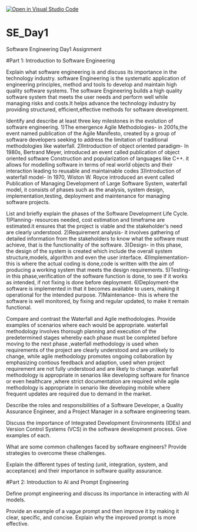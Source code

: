 [![Open in Visual Studio Code](https://classroom.github.com/assets/open-in-vscode-2e0aaae1b6195c2367325f4f02e2d04e9abb55f0b24a779b69b11b9e10269abc.svg)](https://classroom.github.com/online_ide?assignment_repo_id=15576420&assignment_repo_type=AssignmentRepo)
# SE_Day1
Software Engineering Day1 Assignment

#Part 1: Introduction to Software Engineering

Explain what software engineering is and discuss its importance in the technology industry.
software Engineering is the systematic application of engineering principles, method and tools to develop and maintain high quality software systems. The software Engineering builds a high quality software system that meets the user needs and perform well while managing risks and costs.It helps advance the technology industry by providing structured, efficient,effective methods for software development.

Identify and describe at least three key milestones in the evolution of software engineering.
1)The emergence Agile Methodologies- in 2001s,the event named publication of the Agile Manifesto, created by a group of software developers seeking to address the limitation of traditional methodologies like waterfall.
2)Introduction of object oriented paradigm- In 1980s, Bertrand Meyer, introduced an event called publication of object oriented software Construction and popularization of languages like C++. it allows for modelling software in terms of real world objects and their interaction leading to reusable and maintainable codes
3)Introduction of waterfall model- In 1970, Wiston W. Royce introduced an event called Publication of Managing Development of Large Software System, waterfall model, it consists of phases such as the analysis, system design, implementation,testing, deployment and maintenance for managing software projects.

List and briefly explain the phases of the Software Development Life Cycle.
1)Planning- resources needed, cost estimation and timeframe are estimated.it ensures that the project is viable and the stakeholder's need are clearly understood.
2)Requirement analysis- it involves gathering of detailed information from the stakeholders to know what the software must achieve, that is the functionality of the software.
3)Design- in this phase, the design of the system is created which include the overall system structure,models, algorithm and even the user interface.
4)Implementation- this is where the actual coding is done,code is written with the aim of producing a working system that meets the design requirements.
5)Testing- in this phase,verification of the software function is done, to see if it works as intended, if not fixing is done before deployment.
6)Deployment-the software is implemented in that it becomes available to users, making it operational for the intended purpose.
7)Maintenance- this is where the software is well monitored, by fixing and regular updated, to make it remain functional.

Compare and contrast the Waterfall and Agile methodologies. Provide examples of scenarios where each would be appropriate.
waterfall methodology involves thorough planning and execution of the predetermined stages whereby each phase must be completed before moving to the next phase ,waterfall methodology is used when requirements of the project are clearly understood and are unlikely to change, while agile methodology promotes ongoing collaboration by emphasizing contious feedback and adaption, used when project requirement are not fully  understood and are likely to change.
waterfall methodology is appropriate in senarios like developing software for finance or even healthcare ,where strict documentation are required while agile methodology is appropriate in senario like developing mobile where frequent updates are required due to demand in the market.  

Describe the roles and responsibilities of a Software Developer, a Quality Assurance Engineer, and a Project Manager in a software engineering team.


Discuss the importance of Integrated Development Environments (IDEs) and Version Control Systems (VCS) in the software development process. Give examples of each.


What are some common challenges faced by software engineers? Provide strategies to overcome these challenges.


Explain the different types of testing (unit, integration, system, and acceptance) and their importance in software quality assurance.


#Part 2: Introduction to AI and Prompt Engineering


Define prompt engineering and discuss its importance in interacting with AI models.


Provide an example of a vague prompt and then improve it by making it clear, specific, and concise. Explain why the improved prompt is more effective.

